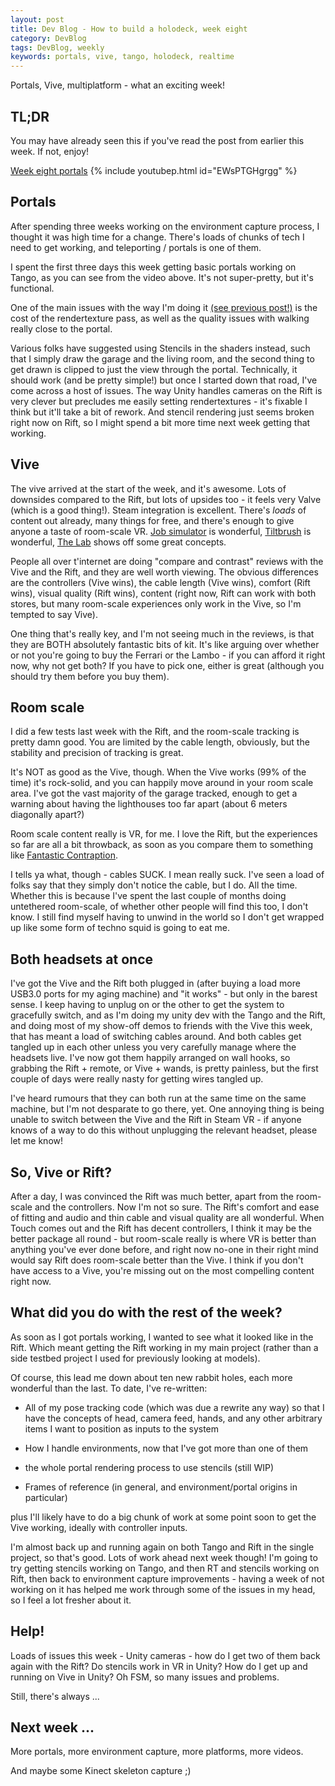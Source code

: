 ```yaml
---
layout: post
title: Dev Blog - How to build a holodeck, week eight
category: DevBlog
tags: DevBlog, weekly
keywords: portals, vive, tango, holodeck, realtime
---
```


Portals, Vive, multiplatform - what an exciting week!

## TL;DR

You may have already seen this if you've read the post from
earlier this week. If not, enjoy!

[Week eight portals](https://youtu.be/EWsPTGHgrgg)
{% include youtubep.html id="EWsPTGHgrgg" %}

## Portals

After spending three weeks working on the environment capture process, I thought
it was high time for a change. There's loads of chunks of tech I need to get working,
and teleporting / portals is one of them.

I spent the first three days this week getting basic portals working on Tango,
as you can see from the video above. It's not super-pretty, but it's functional.

One of the main issues with the way I'm doing it [(see previous post!)](http://www.evryway.com/portals)
is the cost of the rendertexture pass, as well as the quality issues with walking really close
to the portal.

Various folks have suggested using Stencils in the shaders instead, such that I simply
draw the garage and the living room, and the second thing to get drawn is clipped to just
the view through the portal. Technically, it should work (and be pretty simple!) but once
I started down that road, I've come across a host of issues. The way Unity handles cameras
on the Rift is very clever but precludes me easily setting rendertextures - it's fixable I think
but it'll take a bit of rework. And stencil rendering just seems broken right now on Rift,
so I might spend a bit more time next week getting that working.

## Vive

The vive arrived at the start of the week, and it's awesome. Lots of downsides compared to the Rift,
but lots of upsides too - it feels very Valve (which is a good thing!). Steam integration is excellent.
There's *loads* of content out already, many things for free, and there's enough to give anyone
a taste of room-scale VR.
[Job simulator](http://store.steampowered.com/app/448280/) is wonderful,
[Tiltbrush](http://store.steampowered.com/app/327140/) is wonderful,
[The Lab](http://store.steampowered.com/app/450390/) shows off some great concepts.

People all over t'internet are doing "compare and contrast" reviews with the Vive and the Rift,
and they are well worth viewing. The obvious differences are the controllers (Vive wins), the cable
length (Vive wins), comfort (Rift wins), visual quality (Rift wins), content (right now, Rift can
work with both stores, but many room-scale experiences only work in the Vive, so I'm tempted to
say Vive).

One thing that's really key, and I'm not seeing much in the reviews, is that they are BOTH absolutely
fantastic bits of kit. It's like arguing over whether or not you're going to buy the Ferrari or the
Lambo - if you can afford it right now, why not get both? If you have to pick one, either is great
(although you should try them before you buy them).

## Room scale

I did a few tests last week with the Rift, and the room-scale tracking is pretty damn good. You
are limited by the cable length, obviously, but the stability and precision of tracking is great.

It's NOT as good as the Vive, though. When the Vive works (99% of the time) it's rock-solid, and
you can happily move around in your room scale area. I've got the vast majority of the garage tracked,
enough to get a warning about having the lighthouses too far apart (about 6 meters diagonally apart?)

Room scale content really is VR, for me. I love the Rift, but the experiences so far are all a bit
throwback, as soon as you compare them to something like
[Fantastic Contraption](http://store.steampowered.com/app/386690/).

I tells ya what, though - cables SUCK. I mean really suck. I've seen a load of folks say that they
simply don't notice the cable, but I do. All the time. Whether this is because I've spent the last
couple of months doing untethered room-scale, of whether other people will find this too, I don't know.
I still find myself having to unwind in the world so I don't get wrapped up like some form of techno
squid is going to eat me.

## Both headsets at once

I've got the Vive and the Rift both plugged in (after buying a load more USB3.0 ports for my aging
machine) and "it works" - but only in the barest sense. I keep having to unplug on or the other to
get the system to gracefully switch, and as I'm doing my unity dev with the Tango and the Rift,
and doing most of my show-off demos to friends with the Vive this week, that has meant a load of
switching cables around. And both cables get tangled up in each other unless you very carefully
manage where the headsets live. I've now got them happily arranged on wall hooks, so grabbing
the Rift + remote, or Vive + wands, is pretty painless, but the first couple of days were really
nasty for getting wires tangled up.

I've heard rumours that they can both run at the same time on the same machine, but I'm not desparate
to go there, yet. One annoying thing is being unable to switch between the Vive and the Rift in 
Steam VR - if anyone knows of a way to do this without unplugging the relevant headset, please
let me know!

## So, Vive or Rift?

After a day, I was convinced the Rift was much better, apart from the room-scale and the controllers.
Now I'm not so sure. The Rift's comfort and ease of fitting and audio and thin cable and visual
quality are all wonderful. When Touch comes out and the Rift has decent controllers, I think it
may be the better package all round - but room-scale really is where VR is better than anything
you've ever done before, and right now no-one in their right mind would say Rift does room-scale
better than the Vive. I think if you don't have access to a Vive, you're missing out on the most
compelling content right now.

## What did you do with the rest of the week?

As soon as I got portals working, I wanted to see what it looked like in the Rift. Which meant
getting the Rift working in my main project (rather than a side testbed project I used for
previously looking at models).

Of course, this lead me down about ten new rabbit holes, each more wonderful than the last.
To date, I've re-written:

* All of my pose tracking code (which was due a rewrite any way) so that I have the concepts of head,
camera feed, hands, and any other arbitrary items I want to position as inputs to the system

* How I handle environments, now that I've got more than one of them

* the whole portal rendering process to use stencils (still WIP)

* Frames of reference (in general, and environment/portal origins in particular)

plus I'll likely have to do a big chunk of work at some point soon to get the Vive working,
ideally with controller inputs.

I'm almost back up and running again on both Tango and Rift in the single project, so that's good.
Lots of work ahead next week though! I'm going to try getting stencils working on Tango,
and then RT and stencils working on Rift, then back to environment capture improvements - having
a week of not working on it has helped me work through some of the issues in my head, so I feel
a lot fresher about it.

## Help!

Loads of issues this week - Unity cameras - how do I get two of them back again with the Rift? Do stencils work in VR
in Unity? How do I get up and running on Vive in Unity? Oh FSM, so many issues and problems.

Still, there's always ...

## Next week ...

More portals, more environment capture, more platforms, more videos.

And maybe some Kinect skeleton capture ;)






